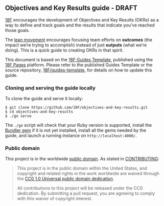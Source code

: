 ## Objectives and Key Results guide - DRAFT

[18F](https://18f.gsa.gov) encourages the development of Objectives and Key
Results (OKRs) as a way to define and track goals and the results that
indicate you’ve reached those goals.

The [lean movement](https://pages.18f.gov/lean-product-design/) encourages
focusing team efforts on **outcomes** (the impact we’re trying to accomplish)
instead of just **outputs** (what we’re doing). This is a quick guide to
creating OKRs in that spirit.

This document is based on the [18F Guides
Template](https://pages.18f.gov/guides-template/), published using the [18F
Pages](https://github.com/18F/pages/) platform. Please refer to the published
Guides Template or the source repository,
[18F/guides-template](https://github.com/18F/guides-template/), for details on
how to update this guide.

### Cloning and serving the guide locally

To clone the guide and serve it locally:

```shell
$ git clone https://github.com/18F/objectives-and-key-results.git
$ cd objectives-and-key-results
$ ./go serve
```

The `./go` script will check that your Ruby version is supported, install the
[Bundler gem](http://bundler.io/) if it is not yet installed, install all the
gems needed by the guide, and launch a running instance on
`http://localhost:4000/`.

### Public domain

This project is in the worldwide [public domain](LICENSE.md). As stated in [CONTRIBUTING](CONTRIBUTING.md):

> This project is in the public domain within the United States, and copyright and related rights in the work worldwide are waived through the [CC0 1.0 Universal public domain dedication](https://creativecommons.org/publicdomain/zero/1.0/).
>
> All contributions to this project will be released under the CC0
>dedication. By submitting a pull request, you are agreeing to comply
>with this waiver of copyright interest.
